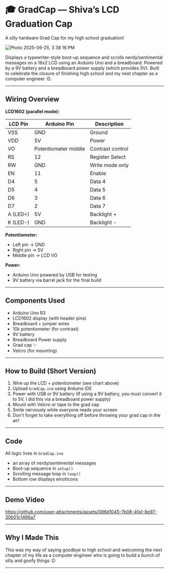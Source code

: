 # 🎓 GradCap — Shiva’s LCD Graduation Cap

A silly hardware Grad Cap for my high school graduation!


![Photo 2025-06-25, 3 38 16 PM](https://github.com/user-attachments/assets/d606d349-7ff1-4e50-9c4e-154facec567f)

Displays a typewriter-style boot-up sequence and scrolls nerdy/sentimental messages on a 16x2 LCD using an Arduino Uno and a breadboard. Powered by a 9V battery and a breadboard power supply (which provides 5V). Built to celebrate the closure of finishing high school and my next chapter as a computer engineer :D.

---

## Wiring Overview

**LCD1602 (parallel mode):**

| LCD Pin | Arduino Pin | Description         |
|---------|-------------|---------------------|
| VSS     | GND         | Ground              |
| VDD     | 5V          | Power               |
| VO      | Potentiometer middle | Contrast control |
| RS      | 12          | Register Select     |
| RW      | GND         | Write mode only     |
| EN      | 11          | Enable              |
| D4      | 5           | Data 4              |
| D5      | 4           | Data 5              |
| D6      | 3           | Data 6              |
| D7      | 2           | Data 7              |
| A (LED+) | 5V         | Backlight +         |
| K (LED-) | GND        | Backlight -         |

**Potentiometer:**
- Left pin → GND  
- Right pin → 5V  
- Middle pin → LCD VO

**Power:**
- Arduino Uno powered by USB for testing  
- 9V battery via barrel jack for the final build

---

## Components Used
- Arduino Uno R3  
- LCD1602 display (with header pins)  
- Breadboard + jumper wires  
- 10k potentiometer (for contrast)  
- 9V battery
- Breadboard Power supply   
- Grad cap ✨  
- Velcro (for mounting)

---

## How to Build (Short Version)
1. Wire up the LCD + potentiometer (see chart above)  
2. Upload `GradCap.ino` using Arduino IDE  
3. Power with USB or 9V battery (If using a 9V battery, you must convert it to 5V, I did this via a breadboard power supply) 
4. Mount with Velcro or tape to the grad cap  
5. Smile nervously while everyone reads your screen
6. Don't forget to take everything off before throwing your grad cap in the air!

---

## Code
All logic lives in `GradCap.ino` 
- an array of nerdy/sentimental messages
- Boot-up sequence in `setup()`  
- Scrolling message loop in `loop()`  
- Bottom row displays emoticons

---

## Demo Video

https://github.com/user-attachments/assets/086d1045-7b06-4fa1-8e97-30b01c1466a7

---

## Why I Made This
This was my way of saying goodbye to high school and welcoming the next chapter of my life as a computer engineer who is going to build a bunch of silly and goofy things :D

---
